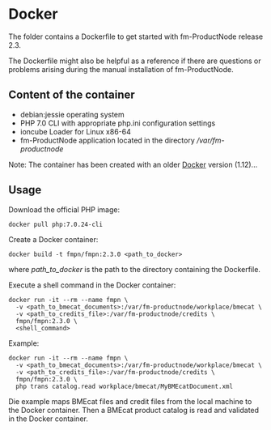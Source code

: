 # Docker

The folder contains a Dockerfile to get started with fm-ProductNode release 2.3.

The Dockerfile might also be helpful as a reference if there are questions or problems arising during the manual installation of fm-ProductNode.

## Content of the container

- debian:jessie operating system
- PHP 7.0 CLI with appropriate php.ini configuration settings
- ioncube Loader for Linux x86-64
- fm-ProductNode application located in the directory */var/fm-productnode*

Note: The container has been created with an older [Docker](https://www.docker.com/) version (1.12)...

## Usage

Download the official PHP image:
```
docker pull php:7.0.24-cli
```

Create a Docker container:
```
docker build -t fmpn/fmpn:2.3.0 <path_to_docker>
```

where *path_to_docker* is the path to the directory containing the Dockerfile.

Execute a shell command in the Docker container:
```
docker run -it --rm --name fmpn \
  -v <path_to_bmecat_documents>:/var/fm-productnode/workplace/bmecat \
  -v <path_to_credits_file>:/var/fm-productnode/credits \
  fmpn/fmpn:2.3.0 \
  <shell_command>
```

Example:
```
docker run -it --rm --name fmpn \
  -v <path_to_bmecat_documents>:/var/fm-productnode/workplace/bmecat \
  -v <path_to_credits_file>:/var/fm-productnode/credits \
  fmpn/fmpn:2.3.0 \
  php trans catalog.read workplace/bmecat/MyBMEcatDocument.xml
```

Die example maps BMEcat files and credit files from the local machine to the Docker container. Then a BMEcat product catalog is read and validated in the Docker container.
